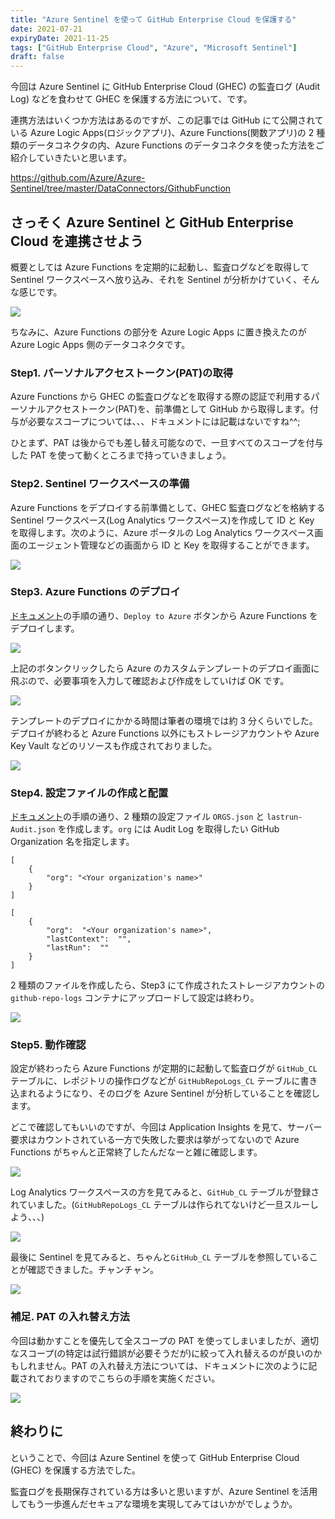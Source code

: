 ```yaml
---
title: "Azure Sentinel を使って GitHub Enterprise Cloud を保護する"
date: 2021-07-21
expiryDate: 2021-11-25
tags: ["GitHub Enterprise Cloud", "Azure", "Microsoft Sentinel"]
draft: false
---
```


今回は Azure Sentinel に GitHub Enterprise Cloud (GHEC) の監査ログ (Audit Log) などを食わせて GHEC を保護する方法について、です。

連携方法はいくつか方法はあるのですが、この記事では GitHub にて公開されている Azure Logic Apps(ロジックアプリ)、Azure Functions(関数アプリ)の 2 種類のデータコネクタの内、Azure Functions のデータコネクタを使った方法をご紹介していきたいと思います。

https://github.com/Azure/Azure-Sentinel/tree/master/DataConnectors/GithubFunction

## さっそく Azure Sentinel と GitHub Enterprise Cloud を連携させよう

概要としては Azure Functions を定期的に起動し、監査ログなどを取得して Sentinel ワークスペースへ放り込み、それを Sentinel が分析かけていく、そんな感じです。

![](images/image1.drawio.png)

ちなみに、Azure Functions の部分を Azure Logic Apps に置き換えたのが Azure Logic Apps 側のデータコネクタです。

### Step1. パーソナルアクセストークン(PAT)の取得

Azure Functions から GHEC の監査ログなどを取得する際の認証で利用するパーソナルアクセストークン(PAT)を、前準備として GitHub から取得します。付与が必要なスコープについては、、、ドキュメントには記載はないですね^^;

ひとまず、PAT は後からでも差し替え可能なので、一旦すべてのスコープを付与した PAT を使って動くところまで持っていきましょう。

### Step2. Sentinel ワークスペースの準備

Azure Functions をデプロイする前準備として、GHEC 監査ログなどを格納する Sentinel ワークスペース(Log Analytics ワークスペース)を作成して ID と Key を取得します。次のように、Azure ポータルの Log Analytics ワークスペース画面のエージェント管理などの画面から ID と Key を取得することができます。

![](images/sentinel-workspace.png)

### Step3. Azure Functions のデプロイ

[ドキュメント](https://github.com/Azure/Azure-Sentinel/tree/master/DataConnectors/GithubFunction)の手順の通り、`Deploy to Azure` ボタンから Azure Functions をデプロイします。

![](images/configuration-steps-deploy-functions.png)

上記のボタンクリックしたら Azure のカスタムテンプレートのデプロイ画面に飛ぶので、必要事項を入力して確認および作成をしていけば OK です。

![](images/custom-deploy-ui.png)

テンプレートのデプロイにかかる時間は筆者の環境では約 3 分くらいでした。デプロイが終わると Azure Functions 以外にもストレージアカウントや Azure Key Vault などのリソースも作成されておりました。

![](images/resource-list.png)

### Step4. 設定ファイルの作成と配置

[ドキュメント](https://github.com/Azure/Azure-Sentinel/tree/master/DataConnectors/GithubFunction)の手順の通り、2 種類の設定ファイル `ORGS.json` と `lastrun-Audit.json` を作成します。`org` には Audit Log を取得したい GitHub Organization 名を指定します。

```json:ORGS.json（サンプル）
[
    {
        "org": "<Your organization's name>"
    }
]
```

```json:lastrun-Audit.json（サンプル）
[
    {
        "org":  "<Your organization's name>",
        "lastContext":  "",
        "lastRun":  ""
    }
]
```

2 種類のファイルを作成したら、Step3 にて作成されたストレージアカウントの `github-repo-logs` コンテナにアップロードして設定は終わり。

![](images/github-repo-logs.png)

### Step5. 動作確認

設定が終わったら Azure Functions が定期的に起動して監査ログが `GitHub_CL` テーブルに、レポジトリの操作ログなどが `GitHubRepoLogs_CL` テーブルに書き込まれるようになり、そのログを Azure Sentinel が分析していることを確認します。

どこで確認してもいいのですが、今回は Application Insights を見て、サーバー要求はカウントされている一方で失敗した要求は挙がってないので Azure Functions がちゃんと正常終了したんだなーと雑に確認します。

![](images/application-insights.png)

Log Analytics ワークスペースの方を見てみると、`GitHub_CL` テーブルが登録されていました。(`GitHubRepoLogs_CL` テーブルは作られてないけど一旦スルーしよう、、、)

![](images/loganalytics-workspace.png)

最後に Sentinel を見てみると、ちゃんと`GitHub_CL` テーブルを参照していることが確認できました。チャンチャン。

![](images/sentinel.png)

### 補足. PAT の入れ替え方法

今回は動かすことを優先して全スコープの PAT を使ってしまいましたが、適切なスコープ(の特定は試行錯誤が必要そうだが)に絞って入れ替えるのが良いのかもしれません。PAT の入れ替え方法については、ドキュメントに次のように記載されておりますのでこちらの手順を実施ください。

![](images/change-pat.png)

## 終わりに

ということで、今回は Azure Sentinel を使って GitHub Enterprise Cloud (GHEC) を保護する方法でした。

監査ログを長期保存されている方は多いと思いますが、Azure Sentinel を活用してもう一歩進んだセキュアな環境を実現してみてはいかがでしょうか。